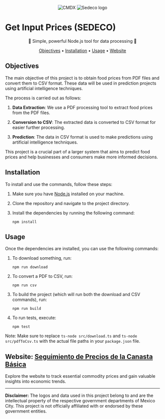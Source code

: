 <p align="center">
    <img src="https://www.sedeco.cdmx.gob.mx/themes/base/assets/images/logos/Logo_CDMX.png" alt="CMDX"/> <img src="https://www.sedeco.cdmx.gob.mx/themes/base/assets/images/logos/Logo_Dependencia.png" alt="Sedeco logo">
</p>

# Get Input Prices (SEDECO)

<p align="center">🚀 Simple, powerful Node.js tool for data processing 🚀</p>

<p align="center">
  <a href="#objectives">Objectives</a> •
  <a href="#installation">Installation</a> •
  <a href="#usage">Usage</a> •
  <a href="#website">Website</a>
</p>

## Objectives

The main objective of this project is to obtain food prices from PDF files and convert them to CSV format. These data will be used in prediction projects using artificial intelligence techniques.

The process is carried out as follows:

1. **Data Extraction**: We use a PDF processing tool to extract food prices from the PDF files.

2. **Conversion to CSV**: The extracted data is converted to CSV format for easier further processing.

3. **Prediction**: The data in CSV format is used to make predictions using artificial intelligence techniques.

This project is a crucial part of a larger system that aims to predict food prices and help businesses and consumers make more informed decisions.

## Installation

To install and use the commands, follow these steps:

1. Make sure you have [Node.js](https://nodejs.org/) installed on your machine.

2. Clone the repository and navigate to the project directory.

3. Install the dependencies by running the following command:

     ```shell
     npm install
     ```

## Usage
Once the dependencies are installed, you can use the following commands:

1.  To download something, run:

     ```shell
     npm run download
     ```

2.  To convert a PDF to CSV, run:

     ```shell
     npm run csv
     ```

3. To build the project (which will run both the download and CSV commands), run:

     ```shell
     npm run build
     ```

4. To run tests, execute:

     ```shell
     npm test
     ```

Note: Make sure to replace `ts-node src/download.ts` and `ts-node src/pdfToCsv.ts` with the actual file paths in your `package.json` file.

## Website: [Seguimiento de Precios de la Canasta Básica](https://www.sedeco.cdmx.gob.mx/servicios/servicio/seguimiento-de-precios-de-la-canasta-basica)

Explore the website to track essential commodity prices and gain valuable insights into economic trends.

---

**Disclaimer:**
The logos and data used in this project belong to and are the intellectual property of the respective government departments of Mexico City. This project is not officially affiliated with or endorsed by these government entities.